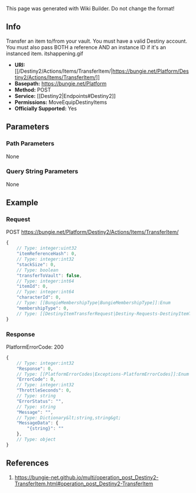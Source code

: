 <span class="wiki-builder">This page was generated with Wiki Builder. Do not change the format!</span>

## Info
Transfer an item to/from your vault.  You must have a valid Destiny account.  You must also pass BOTH a reference AND an instance ID if it's an instanced item.  itshappening.gif

* **URI:** [[/Destiny2/Actions/Items/TransferItem/|https://bungie.net/Platform/Destiny2/Actions/Items/TransferItem/]]
* **Basepath:** https://bungie.net/Platform
* **Method:** POST
* **Service:** [[Destiny2|Endpoints#Destiny2]]
* **Permissions:** MoveEquipDestinyItems
* **Officially Supported:** Yes

## Parameters
### Path Parameters
None

### Query String Parameters
None

## Example
### Request
POST https://bungie.net/Platform/Destiny2/Actions/Items/TransferItem/
```javascript
{
    // Type: integer:uint32
    "itemReferenceHash": 0,
    // Type: integer:int32
    "stackSize": 0,
    // Type: boolean
    "transferToVault": false,
    // Type: integer:int64
    "itemId": 0,
    // Type: integer:int64
    "characterId": 0,
    // Type: [[BungieMembershipType|BungieMembershipType]]:Enum
    "membershipType": 0,
    // Type: [[DestinyItemTransferRequest|Destiny-Requests-DestinyItemTransferRequest]]
}

```

### Response
PlatformErrorCode: 200
```javascript
{
    // Type: integer:int32
    "Response": 0,
    // Type: [[PlatformErrorCodes|Exceptions-PlatformErrorCodes]]:Enum
    "ErrorCode": 0,
    // Type: integer:int32
    "ThrottleSeconds": 0,
    // Type: string
    "ErrorStatus": "",
    // Type: string
    "Message": "",
    // Type: Dictionary&lt;string,string&gt;
    "MessageData": {
        "{string}": ""
    },
    // Type: object
}

```

## References
1. https://bungie-net.github.io/multi/operation_post_Destiny2-TransferItem.html#operation_post_Destiny2-TransferItem
